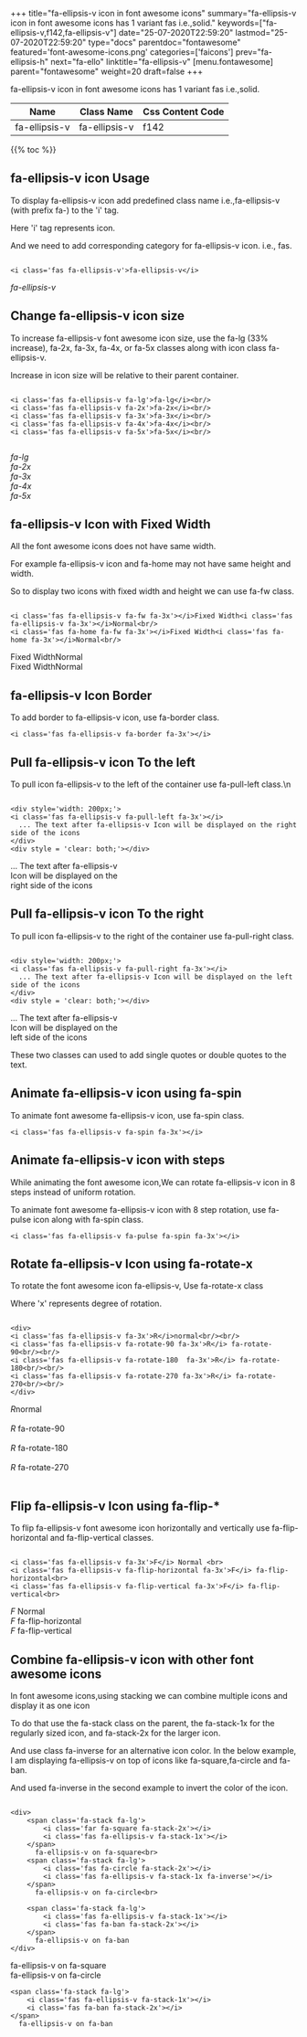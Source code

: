 +++
title="fa-ellipsis-v icon in font awesome icons"
summary="fa-ellipsis-v icon in font awesome icons has 1 variant fas i.e.,solid."
keywords=["fa-ellipsis-v,f142,fa-ellipsis-v"]
date="25-07-2020T22:59:20"
lastmod="25-07-2020T22:59:20"
type="docs"
parentdoc="fontawesome"
featured='font-awesome-icons.png'
categories=['faicons']
prev="fa-ellipsis-h"
next="fa-ello"
linktitle="fa-ellipsis-v"
[menu.fontawesome]
parent="fontawesome"
weight=20
draft=false
+++


fa-ellipsis-v icon in font awesome icons has 1 variant fas i.e.,solid.

<div class='table-responsive'><table class='table'><thead><tr><th>Name</th><th>Class Name</th><th>Css Content Code</th></tr></thead><tbody><tr><td>fa-ellipsis-v</td><td>fa-ellipsis-v</td><td>f142</td></tr></tbody></table></div>


{{% toc %}}


## fa-ellipsis-v icon Usage

To display fa-ellipsis-v icon add predefined class name i.e.,fa-ellipsis-v (with prefix fa-) to the 'i' tag.

Here 'i' tag represents icon.

And we need to add corresponding category for fa-ellipsis-v icon. i.e., fas.


```

<i class='fas fa-ellipsis-v'>fa-ellipsis-v</i>
```

<i class='fas fa-ellipsis-v'>fa-ellipsis-v</i>




## Change fa-ellipsis-v icon size
To increase fa-ellipsis-v font awesome icon size, use the fa-lg (33% increase), fa-2x, fa-3x, fa-4x, or fa-5x classes along with icon class fa-ellipsis-v.

Increase in icon size will be relative to their parent container. 

```

<i class='fas fa-ellipsis-v fa-lg'>fa-lg</i><br/>
<i class='fas fa-ellipsis-v fa-2x'>fa-2x</i><br/>
<i class='fas fa-ellipsis-v fa-3x'>fa-3x</i><br/>
<i class='fas fa-ellipsis-v fa-4x'>fa-4x</i><br/>
<i class='fas fa-ellipsis-v fa-5x'>fa-5x</i><br/>
            
```

<i class='fas fa-ellipsis-v fa-lg'>fa-lg</i><br/>
<i class='fas fa-ellipsis-v fa-2x'>fa-2x</i><br/>
<i class='fas fa-ellipsis-v fa-3x'>fa-3x</i><br/>
<i class='fas fa-ellipsis-v fa-4x'>fa-4x</i><br/>
<i class='fas fa-ellipsis-v fa-5x'>fa-5x</i><br/>
            



## fa-ellipsis-v Icon with Fixed Width 

All the font awesome icons does not have same width.

For example fa-ellipsis-v icon and fa-home may not have same height and width.

So to display two icons with fixed width and height we can use fa-fw class.


```

<i class='fas fa-ellipsis-v fa-fw fa-3x'></i>Fixed Width<i class='fas fa-ellipsis-v fa-3x'></i>Normal<br/>
<i class='fas fa-home fa-fw fa-3x'></i>Fixed Width<i class='fas fa-home fa-3x'></i>Normal<br/>
```

<i class='fas fa-ellipsis-v fa-fw fa-3x'></i>Fixed Width<i class='fas fa-ellipsis-v fa-3x'></i>Normal<br/>
<i class='fas fa-home fa-fw fa-3x'></i>Fixed Width<i class='fas fa-home fa-3x'></i>Normal<br/>



## fa-ellipsis-v Icon Border 

To add border to fa-ellipsis-v icon, use fa-border class.


```
<i class='fas fa-ellipsis-v fa-border fa-3x'></i>

```
<i class='fas fa-ellipsis-v fa-border fa-3x'></i>





## Pull fa-ellipsis-v icon To the left

To pull icon fa-ellipsis-v to the left of the container use fa-pull-left class.\n

```

<div style='width: 200px;'>
<i class='fas fa-ellipsis-v fa-pull-left fa-3x'></i>
  ... The text after fa-ellipsis-v Icon will be displayed on the right side of the icons
</div>
<div style = 'clear: both;'></div>
```

<div style='width: 200px;'>
<i class='fas fa-ellipsis-v fa-pull-left fa-3x'></i>
  ... The text after fa-ellipsis-v Icon will be displayed on the right side of the icons
</div>
<div style = 'clear: both;'></div>




## Pull fa-ellipsis-v icon To the right
To pull icon fa-ellipsis-v to the right of the container use fa-pull-right class.

```

<div style='width: 200px;'>
<i class='fas fa-ellipsis-v fa-pull-right fa-3x'></i>
  ... The text after fa-ellipsis-v Icon will be displayed on the left side of the icons
</div>
<div style = 'clear: both;'></div>
```

<div style='width: 200px;'>
<i class='fas fa-ellipsis-v fa-pull-right fa-3x'></i>
  ... The text after fa-ellipsis-v Icon will be displayed on the left side of the icons
</div>
<div style = 'clear: both;'></div>

These two classes can used to add single quotes or double quotes to the text.


## Animate fa-ellipsis-v icon using fa-spin
To animate font awesome fa-ellipsis-v icon, use fa-spin class.

```
<i class='fas fa-ellipsis-v fa-spin fa-3x'></i>
```
<i class='fas fa-ellipsis-v fa-spin fa-3x'></i>




## Animate fa-ellipsis-v icon with steps
While animating the font awesome icon,We can rotate fa-ellipsis-v icon in 8 steps instead of uniform rotation.

To animate font awesome fa-ellipsis-v icon with 8 step rotation, use fa-pulse icon along with fa-spin class.


```
<i class='fas fa-ellipsis-v fa-pulse fa-spin fa-3x'></i>

```
<i class='fas fa-ellipsis-v fa-pulse fa-spin fa-3x'></i>





## Rotate fa-ellipsis-v Icon using fa-rotate-x
To rotate the font awesome icon fa-ellipsis-v, Use fa-rotate-x class

Where 'x' represents degree of rotation.


```

<div>
<i class='fas fa-ellipsis-v fa-3x'>R</i>normal<br/><br/>
<i class='fas fa-ellipsis-v fa-rotate-90 fa-3x'>R</i> fa-rotate-90<br/><br/> 
<i class='fas fa-ellipsis-v fa-rotate-180  fa-3x'>R</i> fa-rotate-180<br/><br/> 
<i class='fas fa-ellipsis-v fa-rotate-270 fa-3x'>R</i> fa-rotate-270<br/><br/>
</div>
```

<div>
<i class='fas fa-ellipsis-v fa-3x'>R</i>normal<br/><br/>
<i class='fas fa-ellipsis-v fa-rotate-90 fa-3x'>R</i> fa-rotate-90<br/><br/> 
<i class='fas fa-ellipsis-v fa-rotate-180  fa-3x'>R</i> fa-rotate-180<br/><br/> 
<i class='fas fa-ellipsis-v fa-rotate-270 fa-3x'>R</i> fa-rotate-270<br/><br/>
</div>




## Flip fa-ellipsis-v Icon using fa-flip-*
To flip fa-ellipsis-v font awesome icon horizontally and vertically use fa-flip-horizontal and fa-flip-vertical classes. 

```

<i class='fas fa-ellipsis-v fa-3x'>F</i> Normal <br>
<i class='fas fa-ellipsis-v fa-flip-horizontal fa-3x'>F</i> fa-flip-horizontal<br>
<i class='fas fa-ellipsis-v fa-flip-vertical fa-3x'>F</i> fa-flip-vertical<br>
```

<i class='fas fa-ellipsis-v fa-3x'>F</i> Normal <br>
<i class='fas fa-ellipsis-v fa-flip-horizontal fa-3x'>F</i> fa-flip-horizontal<br>
<i class='fas fa-ellipsis-v fa-flip-vertical fa-3x'>F</i> fa-flip-vertical<br>




## Combine fa-ellipsis-v icon with other font awesome icons
In font awesome icons,using stacking we can combine multiple icons and display it as one icon 

To do that use the fa-stack class on the parent, the fa-stack-1x for the regularly sized icon, and fa-stack-2x for the larger icon.

And use class fa-inverse for an alternative icon color. 
In the below example, I am displaying fa-ellipsis-v on top of icons like fa-square,fa-circle and fa-ban.

And used fa-inverse in the second example to invert the color of the icon.

```

<div>
    <span class='fa-stack fa-lg'>
        <i class='far fa-square fa-stack-2x'></i>
        <i class='fas fa-ellipsis-v fa-stack-1x'></i>
    </span>
      fa-ellipsis-v on fa-square<br>
    <span class='fa-stack fa-lg'>
        <i class='fas fa-circle fa-stack-2x'></i>
        <i class='fas fa-ellipsis-v fa-stack-1x fa-inverse'></i>
    </span>
      fa-ellipsis-v on fa-circle<br>

    <span class='fa-stack fa-lg'>
        <i class='fas fa-ellipsis-v fa-stack-1x'></i>
        <i class='fas fa-ban fa-stack-2x'></i>
    </span>
      fa-ellipsis-v on fa-ban
</div>
```

<div>
    <span class='fa-stack fa-lg'>
        <i class='far fa-square fa-stack-2x'></i>
        <i class='fas fa-ellipsis-v fa-stack-1x'></i>
    </span>
      fa-ellipsis-v on fa-square<br>
    <span class='fa-stack fa-lg'>
        <i class='fas fa-circle fa-stack-2x'></i>
        <i class='fas fa-ellipsis-v fa-stack-1x fa-inverse'></i>
    </span>
      fa-ellipsis-v on fa-circle<br>

    <span class='fa-stack fa-lg'>
        <i class='fas fa-ellipsis-v fa-stack-1x'></i>
        <i class='fas fa-ban fa-stack-2x'></i>
    </span>
      fa-ellipsis-v on fa-ban
</div>






